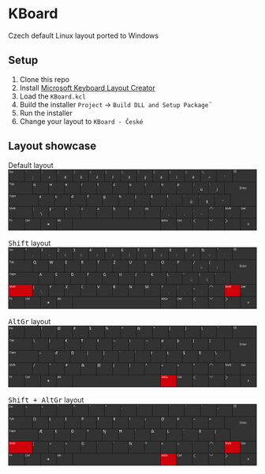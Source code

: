 # KBoard
Czech default Linux layout ported to Windows

## Setup
1. Clone this repo
2. Install [Microsoft Keyboard Layout Creator](https://www.microsoft.com/en-us/download/details.aspx?id=102134)
3. Load the `KBoard.kcl`
4. Build the installer `Project` → `Build DLL and Setup Package`¨
5. Run the installer
6. Change your layout to `KBoard - České`

## Layout showcase

Default layout
![Default layout](/images/default.png)

<kbd>Shift</kbd> layout
![Shift layout](/images/shift.png)

<kbd>AltGr</kbd> layout
![AltGr layout](/images/altgr.png)

<kbd>Shift + AltGr</kbd> layout
![Default layout](/images/altgr+shift.png)
